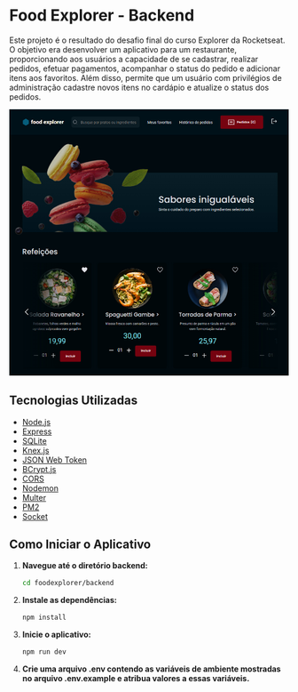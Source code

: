 # Food Explorer - Backend

Este projeto é o resultado do desafio final do curso Explorer da Rocketseat. O objetivo era desenvolver um aplicativo para um restaurante, proporcionando aos usuários a capacidade de se cadastrar, realizar pedidos, efetuar pagamentos, acompanhar o status do pedido e adicionar itens aos favoritos. Além disso, permite que um usuário com privilégios de administração cadastre novos itens no cardápio e atualize o status dos pedidos.

![Logo do Food Explorer](https://github.com/augbadke/assets/blob/main/foodexplorer1.jpg)

## Tecnologias Utilizadas

- [Node.js](https://nodejs.org/)
- [Express](https://expressjs.com/)
- [SQLite](https://www.sqlite.org/)
- [Knex.js](http://knexjs.org/)
- [JSON Web Token](https://jwt.io/)
- [BCrypt.js](https://github.com/dcodeIO/bcrypt.js/)
- [CORS](https://developer.mozilla.org/en-US/docs/Web/HTTP/CORS)
- [Nodemon](https://nodemon.io/)
- [Multer](https://www.npmjs.com/package/multer)
- [PM2](https://pm2.keymetrics.io/)
- [Socket](https://socket.io/)

## Como Iniciar o Aplicativo

1. **Navegue até o diretório backend:**
   ```bash
   cd foodexplorer/backend
   ```

2. **Instale as dependências:**
   ```bash
   npm install
   ```

3. **Inicie o aplicativo:**
   ```bash
   npm run dev
   ```

4. **Crie uma arquivo .env contendo as variáveis de ambiente mostradas no arquivo .env.example e atribua valores a essas variáveis.**